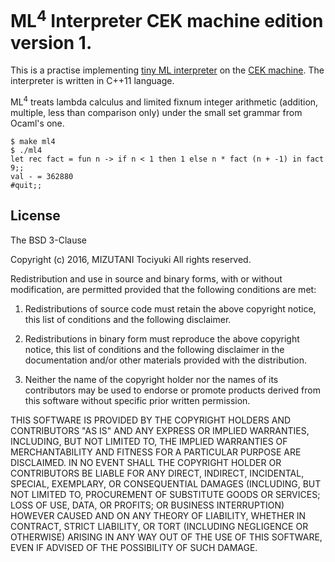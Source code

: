 ML<sup>4</sup> Interpreter CEK machine edition version 1.
======

This is a practise implementing [tiny ML interpreter][ML4] on the [CEK machine][CEK].
The interpreter is written in C++11 language.

 [ML4]: http://www.fos.kuis.kyoto-u.ac.jp/~igarashi/class/isle4-06w/text/miniml003.html
 [CEK]: https://www.cs.indiana.edu/cgi-bin/techreports/TRNNN.cgi?trnum=TR197

ML<sup>4</sup> treats lambda calculus and
limited fixnum integer arithmetic (addition, multiple, less than comparison only)
under the small set grammar from Ocaml's one.

    $ make ml4
    $ ./ml4
    let rec fact = fun n -> if n < 1 then 1 else n * fact (n + -1) in fact 9;;
    val - = 362880
    #quit;;

License
------

The BSD 3-Clause

Copyright (c) 2016, MIZUTANI Tociyuki
All rights reserved.

Redistribution and use in source and binary forms, with or without
modification, are permitted provided that the following conditions are met:

 1. Redistributions of source code must retain the above copyright notice,
    this list of conditions and the following disclaimer.

 2. Redistributions in binary form must reproduce the above copyright
    notice, this list of conditions and the following disclaimer in the
    documentation and/or other materials provided with the distribution.

 3. Neither the name of the copyright holder nor the names of its
    contributors may be used to endorse or promote products derived from
    this software without specific prior written permission.

THIS SOFTWARE IS PROVIDED BY THE COPYRIGHT HOLDERS AND CONTRIBUTORS
"AS IS" AND ANY EXPRESS OR IMPLIED WARRANTIES, INCLUDING, BUT NOT
LIMITED TO, THE IMPLIED WARRANTIES OF MERCHANTABILITY AND FITNESS FOR
A PARTICULAR PURPOSE ARE DISCLAIMED. IN NO EVENT SHALL THE COPYRIGHT
HOLDER OR CONTRIBUTORS BE LIABLE FOR ANY DIRECT, INDIRECT, INCIDENTAL,
SPECIAL, EXEMPLARY, OR CONSEQUENTIAL DAMAGES (INCLUDING, BUT NOT LIMITED
TO, PROCUREMENT OF SUBSTITUTE GOODS OR SERVICES; LOSS OF USE, DATA, OR
PROFITS; OR BUSINESS INTERRUPTION) HOWEVER CAUSED AND ON ANY THEORY OF
LIABILITY, WHETHER IN CONTRACT, STRICT LIABILITY, OR TORT (INCLUDING
NEGLIGENCE OR OTHERWISE) ARISING IN ANY WAY OUT OF THE USE OF THIS
SOFTWARE, EVEN IF ADVISED OF THE POSSIBILITY OF SUCH DAMAGE.
